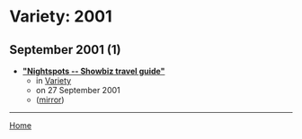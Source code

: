 # Variety: 2001

## September 2001 (1)

 - [**"Nightspots -- Showbiz travel guide"**](https://variety.com/2001/scene/markets-festivals/nightspots-1117853277/)
    - in [Variety](../../../publications/u-z/variety/index.md)
    - on 27 September 2001
    - ([mirror](https://web.archive.org/web/*/https://variety.com/2001/scene/markets-festivals/nightspots-1117853277/))

----

[Home](../index.md)
